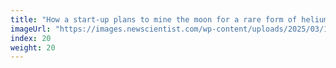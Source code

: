 ```yaml
---
title: "How a start-up plans to mine the moon for a rare form of helium"
imageUrl: "https://images.newscientist.com/wp-content/uploads/2025/03/13154209/SEI_243688489.jpg?width=788"
index: 20
weight: 20
---
```

